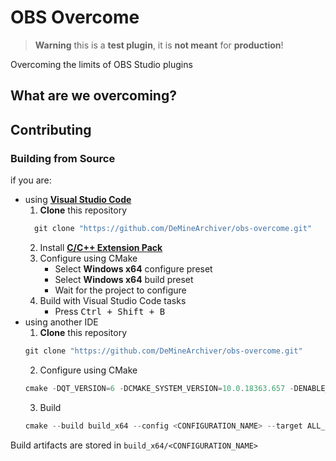 # OBS Overcome

> **Warning**
> this is a **test plugin**, it is **not meant** for **production**!

Overcoming the limits of OBS Studio plugins

## What are we overcoming?



## Contributing
### Building from Source
if you are:
- using [**Visual Studio Code**](https://code.visualstudio.com)
  1. **Clone** this repository
  ```powershell
    git clone "https://github.com/DeMineArchiver/obs-overcome.git"
  ```
  2. Install [**C/C++ Extension Pack**](https://marketplace.visualstudio.com/items?itemName=ms-vscode.cpptools-extension-pack)
  3. Configure using CMake
     - Select **Windows x64** configure preset
     - Select **Windows x64** build preset
     - Wait for the project to configure
  4. Build with Visual Studio Code tasks
     - Press <kbd><kbd>Ctrl</kbd> + <kbd>Shift</kbd> + <kbd>B</kbd></kbd>
- using another IDE
  1. **Clone** this repository
  ```powershell
  git clone "https://github.com/DeMineArchiver/obs-overcome.git"
  ```
  2. Configure using CMake
  ```powershell
  cmake -DQT_VERSION=6 -DCMAKE_SYSTEM_VERSION=10.0.18363.657 -DENABLE_FRONTEND_API=true -DENABLE_QT=true "-DCMAKE_INSTALL_PREFIX=C:/Program Files/obs-studio" -Wdev -Wdeprecated -S . -B build_x64 -G "Visual Studio 17 2022" -A x64
  ```
  3. Build
  ```powershell
  cmake --build build_x64 --config <CONFIGURATION_NAME> --target ALL_BUILD
  ```
Build artifacts are stored in `build_x64/<CONFIGURATION_NAME>`
